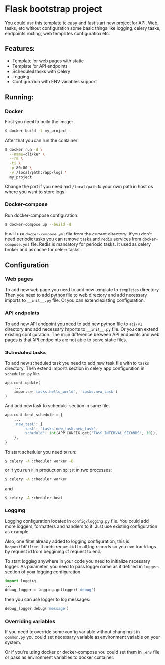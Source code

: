 # Flask bootstrap project
You could use this template to easy and fast start new project for API, Web, tasks, etc without configuration some basic things like logging, celery tasks, endpoints routing, web templates configuration etc.

## Features:

* Template for web pages with static
* Template for API endpoints
* Scheduled tasks with Celery
* Logging
* Configuration with ENV variables support


## Running:

### Docker
First you need to build the image:

```bash
$ docker build -t my_project .
```
After that you can run the container:
```bash
$ docker run -d \
  --name=clicker \
  --rm \
  -ti \
  -p 80:80 \
  -v /local/path:/app/logs \
  my_project
```
Change the port if you need and `/local/path` to your own path in host os where you want to store logs.

### Docker-compose
Run docker-compose configuration:

```bash
$ docker-compose up --build -d
```
It will use `docker-compose.yml` file from the current directory.
If you don't need periodic tasks you can remove `tasks` and `redis` services from `docker-compose.yml` file.
Redis is mandatory for periodic tasks. It used as celery broker and as cache for celery tasks.

## Configuration

### Web pages
To add new web page you need to add new template to `templates` directory.
Then you need to add python file to web directory and add necessary imports to `__init__.py` file. Or you can extend existing configuration.

### API endpoints
To add new API endpoint you need to add new python file to `api/v1` directory and add necessary imports to `__init__.py` file. Or you can extend existing configuration.
The main difference between API endpoints and web pages is that API endpoints are not able to serve static files.

### Scheduled tasks
To add new scheduled task you need to add new task file with to `tasks` directory.
Then extend imports section in celery app configuration in `scheduler.py` file.

```python
app.conf.update(
    ...
    imports=('tasks.hello_world', 'tasks.new_task')
)
```

And add new task to scheduler section in same file.

```python
app.conf.beat_schedule = {
    ...
    'new_task': {
        'task': 'tasks.new_task.new_task',
        'schedule': int(APP_CONFIG.get('TASK_INTERVAL_SECONDS', 10)),
    },
}
```
To start scheduler you need to run:
```bash
$ celery -A scheduler worker -B
```
or if you run it in production split it in two processes:
```bash
$ celery -A scheduler worker
```
and 
```bash
$ celery -A scheduler beat
```

### Logging
Logging configuration located in `config/logging.py` file.
You could add more loggers, formatters and handlers to it. Just use existing configuration as example.

Also, one filter already added to logging configuration, this is `RequestIdFilter`. It adds request id to all log records so you can track logs by request id from beggining of request to end.

To start logging anywhere in your code you need to initialize necessary logger. As parameter, you need to pass logger name as it defined in `loggers` section of your logging configuration.

```python
import logging
...
debug_logger = logging.getLogger('debug')
```
then you can use logger to log messages:
```python
debug_logger.debug('message')
```

### Overriding variables
If you need to override some config variable without changing it in `common.py` you could set necessary variable as environment variable on your system.

Or if you're using docker or docker-compose you could set them in `.env` file or pass as environment variables to docker container.
